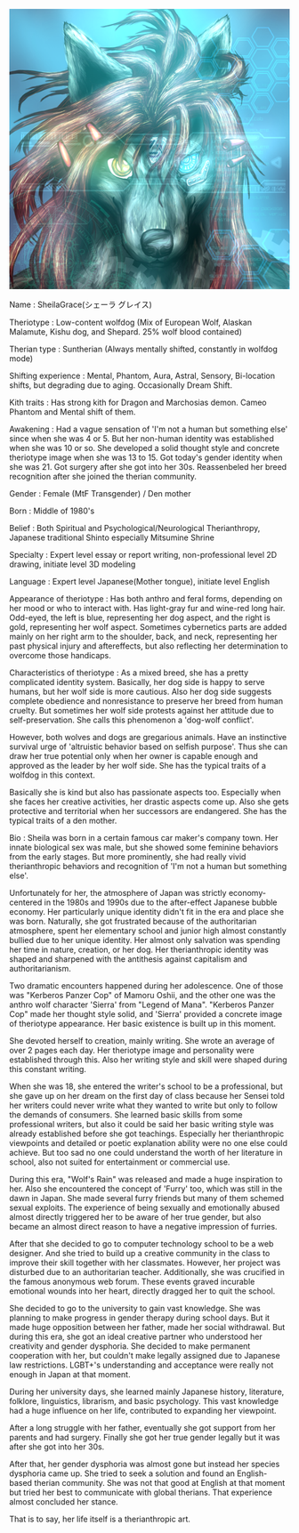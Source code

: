 ![Sheila's Portrait](RSheila04.png)

Name : SheilaGrace(シェーラ グレイス)

Theriotype : Low-content wolfdog (Mix of European Wolf, Alaskan Malamute, Kishu dog, and Shepard. 25% wolf blood contained)

Therian type : Suntherian (Always mentally shifted, constantly in wolfdog mode)

Shifting experience : Mental, Phantom, Aura, Astral, Sensory, Bi-location shifts, but degrading due to aging. Occasionally Dream Shift.

Kith traits : Has strong kith for Dragon and Marchosias demon. Cameo Phantom and Mental shift of them.

Awakening : Had a vague sensation of 'I'm not a human but something else' since when she was 4 or 5. But her non-human identity was established when she was 10 or so. She developed a solid thought style and concrete theriotype image when she was 13 to 15. Got today's gender identity when she was 21. Got surgery after she got into her 30s. Reassenbeled her breed recognition after she joined the therian community.

Gender : Female (MtF Transgender) / Den mother

Born : Middle of 1980's

Belief : Both Spiritual and Psychological/Neurological Therianthropy, Japanese traditional Shinto especially Mitsumine Shrine

Specialty : Expert level essay or report writing, non-professional level 2D drawing, initiate level 3D modeling

Language : Expert level Japanese(Mother tongue), initiate level English

Appearance of theriotype : Has both anthro and feral forms, depending on her mood or who to interact with. Has light-gray fur and wine-red long hair. Odd-eyed, the left is blue, representing her dog aspect, and the right is gold, representing her wolf aspect. Sometimes cybernetics parts are added mainly on her right arm to the shoulder, back, and neck, representing her past physical injury and aftereffects, but also reflecting her determination to overcome those handicaps.

Characteristics of theriotype : As a mixed breed, she has a pretty complicated identity system. Basically, her dog side is happy to serve humans, but her wolf side is more cautious. Also her dog side suggests complete obedience and nonresistance to preserve her breed from human cruelty. But sometimes her wolf side protests against her attitude due to self-preservation. She calls this phenomenon a 'dog-wolf conflict'.

However, both wolves and dogs are gregarious animals. Have an instinctive survival urge of 'altruistic behavior based on selfish purpose'. Thus she can draw her true potential only when her owner is capable enough and approved as the leader by her wolf side. She has the typical traits of a wolfdog in this context.

Basically she is kind but also has passionate aspects too. Especially when she faces her creative activities, her drastic aspects come up. Also she gets protective and territorial when her successors are endangered. She has the typical traits of a den mother.

Bio : Sheila was born in a certain famous car maker's company town. Her innate biological sex was male, but she showed some feminine behaviors from the early stages. But more prominently, she had really vivid therianthropic behaviors and recognition of 'I'm not a human but something else'.

Unfortunately for her, the atmosphere of Japan was strictly economy-centered in the 1980s and 1990s due to the after-effect Japanese bubble economy. Her particularly unique identity didn't fit in the era and place she was born. Naturally, she got frustrated because of the authoritarian atmosphere, spent her elementary school and junior high almost constantly bullied due to her unique identity. Her almost only salvation was spending her time in nature, creation, or her dog. Her therianthropic identity was shaped and sharpened with the antithesis against capitalism and authoritarianism.

Two dramatic encounters happened during her adolescence. One of those was "Kerberos Panzer Cop" of Mamoru Oshii, and the other one was the anthro wolf character 'Sierra' from "Legend of Mana". "Kerberos Panzer Cop" made her thought style solid, and 'Sierra' provided a concrete image of theriotype appearance. Her basic existence is built up in this moment.

She devoted herself to creation, mainly writing. She wrote an average of over 2 pages each day. Her theriotype image and personality were established through this. Also her writing style and skill were shaped during this constant writing.

When she was 18, she entered the writer's school to be a professional, but she gave up on her dream on the first day of class because her Sensei told her writers could never write what they wanted to write but only to follow the demands of consumers. She learned basic skills from some professional writers, but also it could be said her basic writing style was already established before she got teachings. Especially her therianthropic viewpoints and detailed or poetic explanation ability were no one else could achieve. But too sad no one could understand the worth of her literature in school, also not suited for entertainment or commercial use.

During this era, "Wolf's Rain" was released and made a huge inspiration to her. Also she encountered the concept of 'Furry' too, which was still in the dawn in Japan. She made several furry friends but many of them schemed sexual exploits. The experience of being sexually and emotionally abused almost directly triggered her to be aware of her true gender, but also became an almost direct reason to have a negative impression of furries.

After that she decided to go to computer technology school to be a web designer. And she tried to build up a creative community in the class to improve their skill together with her classmates. However, her project was disturbed due to an authoritarian teacher. Additionally, she was crucified in the famous anonymous web forum. These events graved incurable emotional wounds into her heart, directly dragged her to quit the school.

She decided to go to the university to gain vast knowledge. She was planning to make progress in gender therapy during school days. But it made huge opposition between her father, made her social withdrawal. But during this era, she got an ideal creative partner who understood her creativity and gender dysphoria. She decided to make permanent cooperation with her, but couldn't make legally assigned due to Japanese law restrictions. LGBT+'s understanding and acceptance were really not enough in Japan at that moment.

During her university days, she learned mainly Japanese history, literature, folklore, linguistics, librarism, and basic psychology. This vast knowledge had a huge influence on her life, contributed to expanding her viewpoint.

After a long struggle with her father, eventually she got support from her parents and had surgery. Finally she got her true gender legally but it was after she got into her 30s.

After that, her gender dysphoria was almost gone but instead her species dysphoria came up. She tried to seek a solution and found an English-based therian community. She was not that good at English at that moment but tried her best to communicate with global therians. That experience almost concluded her stance.

That is to say, her life itself is a therianthropic art.



